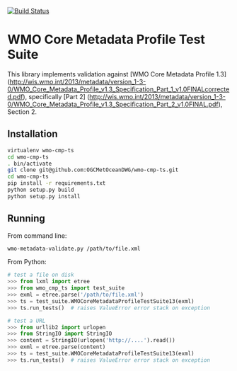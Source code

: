 [![Build Status](https://travis-ci.org/OGCMetOceanDWG/wmo-cmp-ts.png?branch=master)](https://travis-ci.org/OGCMetOceanDWG/wmo-cmp-ts)

WMO Core Metadata Profile Test Suite
====================================

This library implements validation against [WMO Core Metadata Profile 1.3] (http://wis.wmo.int/2013/metadata/version_1-3-0/WMO_Core_Metadata_Profile_v1.3_Specification_Part_1_v1.0FINALcorrected.pdf), specifically [Part 2] (http://wis.wmo.int/2013/metadata/version_1-3-0/WMO_Core_Metadata_Profile_v1.3_Specification_Part_2_v1.0FINAL.pdf), Section 2.

Installation
------------

```bash
virtualenv wmo-cmp-ts
cd wmo-cmp-ts
. bin/activate
git clone git@github.com:OGCMetOceanDWG/wmo-cmp-ts.git
cd wmo-cmp-ts
pip install -r requirements.txt
python setup.py build
python setup.py install
```

Running
-------

From command line:
```bash
wmo-metadata-validate.py /path/to/file.xml
```

From Python:
```python
# test a file on disk
>>> from lxml import etree
>>> from wmo_cmp_ts import test_suite
>>> exml = etree.parse('/path/to/file.xml')
>>> ts = test_suite.WMOCoreMetadataProfileTestSuite13(exml)
>>> ts.run_tests()  # raises ValueError error stack on exception
```

```python
# test a URL
>>> from urllib2 import urlopen
>>> from StringIO import StringIO
>>> content = StringIO(urlopen('http://....').read())
>>> exml = etree.parse(content)
>>> ts = test_suite.WMOCoreMetadataProfileTestSuite13(exml)
>>> ts.run_tests()  # raises ValueError error stack on exception
```
